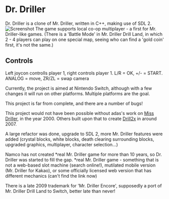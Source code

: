 # Dr. Driller

Dr. Driller is a clone of Mr. Driller, written in C++, making use of SDL 2.
![Screenshot](https://jtm.gg/files/drdscreenshot0.jpg)
The game supports local co-op multiplayer - a first for Mr. Driller-like games. 
(There is a 'Battle Mode' in Mr. Driller Drill Land, in which 2 - 4 players can play on one special map, seeing who can find a 'gold coin' first, it's not the same.)

## Controls
Left joycon controlls player 1, right controls player 1.
L/R = OK, +/- = START.
ANALOG = move, ZR/ZL = swap camera


Currently, the project is aimed at Nintendo Switch, although with a few changes it will run on other platforms. Multiple platforms are the goal.

This project is far from complete, and there are a number of bugs!


This project would not have been possible without adas's work on [Miss Driller](https://web.archive.org/web/20190321190556/http://www.geocities.co.jp/berkeley/2093/driller.html), in the year 2000.
Others built upon that to create [Drill2x](https://web.archive.org/web/20090207211032/http://wiki.gp2x.org/wiki/Drill2x) in around 2007.

A large refactor was done, upgrade to SDL 2, more Mr. Driller features were added (crystal blocks, white blocks, death clearing surrounding blocks, upgraded graphics, multiplayer, character selection...)

Namco has not created *real Mr. Driller game for more than 10 years, so Dr. Driller was started to fill the gap.
*real Mr. Driller game - something that is not a web-based slot machine (search online!), mutilated mobile version (Mr. Driller for Kakao), or some officially licensed web version that has different mechanics (can't find the link now)

There is a late 2009 trademark for 'Mr. Driller Encore', supposedly a port of Mr. Driller Drill Land to Switch, better late than never!
